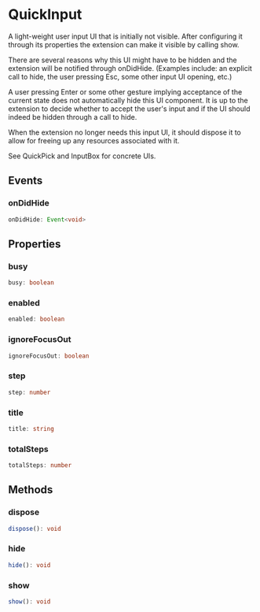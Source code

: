 # QuickInput

A light-weight user input UI that is initially not visible. After configuring it through its properties the extension can make it visible by calling show.

There are several reasons why this UI might have to be hidden and the extension will be notified through onDidHide. (Examples include: an explicit call to hide, the user pressing Esc, some other input UI opening, etc.)

A user pressing Enter or some other gesture implying acceptance of the current state does not automatically hide this UI component. It is up to the extension to decide whether to accept the user's input and if the UI should indeed be hidden through a call to hide.

When the extension no longer needs this input UI, it should dispose it to allow for freeing up any resources associated with it.

See QuickPick and InputBox for concrete UIs.

## Events

### onDidHide

```typescript
onDidHide: Event<void>
```

## Properties

### busy

```typescript
busy: boolean
```

### enabled

```typescript
enabled: boolean
```

### ignoreFocusOut

```typescript
ignoreFocusOut: boolean
```

### step

```typescript
step: number
```

### title

```typescript
title: string
```

### totalSteps

```typescript
totalSteps: number
```

## Methods

### dispose

```typescript
dispose(): void
```

### hide

```typescript
hide(): void
```

### show

```typescript
show(): void
```

